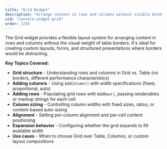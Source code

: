 ```yaml
---
title: "Grid Widget"
description: "Arrange content in rows and columns without visible borders for flexible layouts"
uid: "console-widget-grid"
order: 3250
---
```


The Grid widget provides a flexible layout system for arranging content in rows and columns without the visual weight of table borders. It's ideal for creating custom layouts, forms, and structured presentations where borders would be distracting.

**Key Topics Covered:**

* **Grid structure** - Understanding rows and columns in Grid vs. Table (no borders, different performance characteristics)
* **Adding columns** - Using `AddColumn()` with width specifications (fixed, proportional, auto)
* **Adding rows** - Populating grid rows with `AddRow()`, passing renderables or markup strings for each cell
* **Column sizing** - Controlling column widths with fixed sizes, ratios, or content-based auto-sizing
* **Alignment** - Setting per-column alignment and per-cell content positioning
* **Expansion behavior** - Configuring whether the grid expands to fill available width
* **Use cases** - When to choose Grid over Table, Columns, or custom layout compositions
